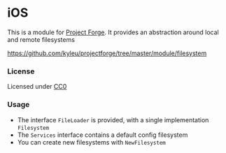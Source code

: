 # iOS

This is a module for [Project Forge](https://projectforge.dev). It provides an abstraction around local and remote filesystems

https://github.com/kyleu/projectforge/tree/master/module/filesystem

### License 

Licensed under [CC0](https://creativecommons.org/publicdomain/zero/1.0)

### Usage

- The interface `FileLoader` is provided, with a single implementation `Filesystem`
- The `Services` interface contains a default config filesystem
- You can create new filesystems with `NewFilesystem`
